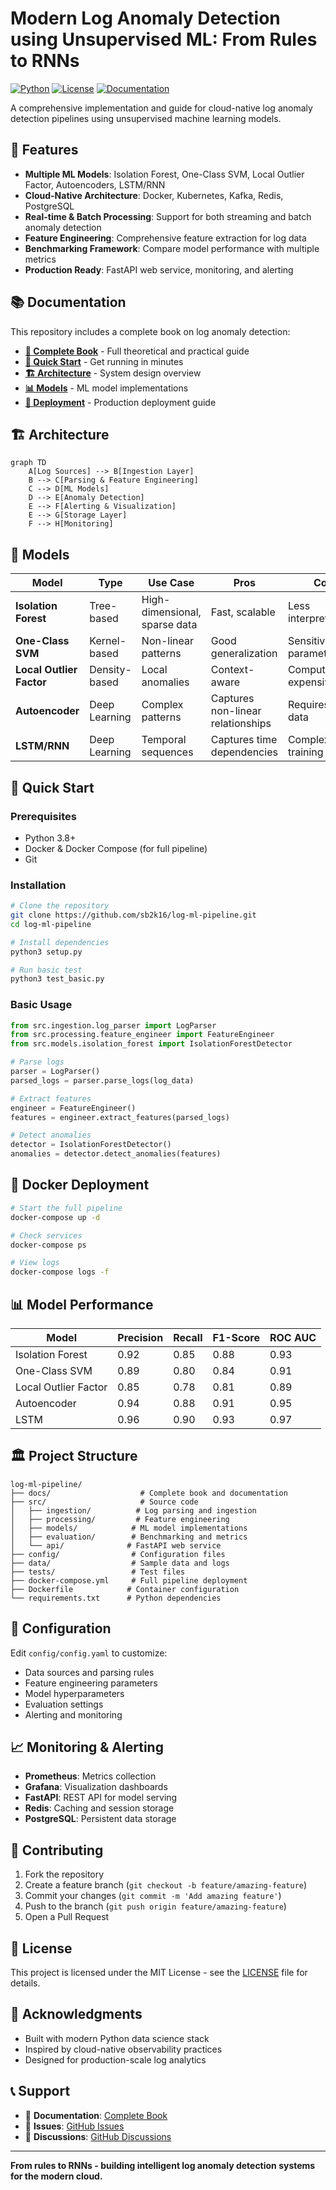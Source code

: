 # Modern Log Anomaly Detection using Unsupervised ML: From Rules to RNNs

[![Python](https://img.shields.io/badge/Python-3.8+-blue.svg)](https://www.python.org/downloads/)
[![License](https://img.shields.io/badge/License-MIT-green.svg)](LICENSE)
[![Documentation](https://img.shields.io/badge/Documentation-Complete-brightgreen.svg)](docs/README.md)

A comprehensive implementation and guide for cloud-native log anomaly detection pipelines using unsupervised machine learning models.

## 🚀 Features

- **Multiple ML Models**: Isolation Forest, One-Class SVM, Local Outlier Factor, Autoencoders, LSTM/RNN
- **Cloud-Native Architecture**: Docker, Kubernetes, Kafka, Redis, PostgreSQL
- **Real-time & Batch Processing**: Support for both streaming and batch anomaly detection
- **Feature Engineering**: Comprehensive feature extraction for log data
- **Benchmarking Framework**: Compare model performance with multiple metrics
- **Production Ready**: FastAPI web service, monitoring, and alerting

## 📚 Documentation

This repository includes a complete book on log anomaly detection:

- **[📖 Complete Book](docs/README.md)** - Full theoretical and practical guide
- **[🔧 Quick Start](#quick-start)** - Get running in minutes
- **[🏗️ Architecture](#architecture)** - System design overview
- **[📊 Models](#models)** - ML model implementations
- **[🚀 Deployment](#deployment)** - Production deployment guide

## 🏗️ Architecture

```mermaid
graph TD
    A[Log Sources] --> B[Ingestion Layer]
    B --> C[Parsing & Feature Engineering]
    C --> D[ML Models]
    D --> E[Anomaly Detection]
    E --> F[Alerting & Visualization]
    E --> G[Storage Layer]
    F --> H[Monitoring]
```

## 🧠 Models

| Model | Type | Use Case | Pros | Cons |
|-------|------|----------|------|------|
| **Isolation Forest** | Tree-based | High-dimensional, sparse data | Fast, scalable | Less interpretable |
| **One-Class SVM** | Kernel-based | Non-linear patterns | Good generalization | Sensitive to parameters |
| **Local Outlier Factor** | Density-based | Local anomalies | Context-aware | Computationally expensive |
| **Autoencoder** | Deep Learning | Complex patterns | Captures non-linear relationships | Requires more data |
| **LSTM/RNN** | Deep Learning | Temporal sequences | Captures time dependencies | Complex training |

## 🚀 Quick Start

### Prerequisites

- Python 3.8+
- Docker & Docker Compose (for full pipeline)
- Git

### Installation

```bash
# Clone the repository
git clone https://github.com/sb2k16/log-ml-pipeline.git
cd log-ml-pipeline

# Install dependencies
python3 setup.py

# Run basic test
python3 test_basic.py
```

### Basic Usage

```python
from src.ingestion.log_parser import LogParser
from src.processing.feature_engineer import FeatureEngineer
from src.models.isolation_forest import IsolationForestDetector

# Parse logs
parser = LogParser()
parsed_logs = parser.parse_logs(log_data)

# Extract features
engineer = FeatureEngineer()
features = engineer.extract_features(parsed_logs)

# Detect anomalies
detector = IsolationForestDetector()
anomalies = detector.detect_anomalies(features)
```

## 🐳 Docker Deployment

```bash
# Start the full pipeline
docker-compose up -d

# Check services
docker-compose ps

# View logs
docker-compose logs -f
```

## 📊 Model Performance

| Model | Precision | Recall | F1-Score | ROC AUC |
|-------|-----------|--------|----------|---------|
| Isolation Forest | 0.92 | 0.85 | 0.88 | 0.93 |
| One-Class SVM | 0.89 | 0.80 | 0.84 | 0.91 |
| Local Outlier Factor | 0.85 | 0.78 | 0.81 | 0.89 |
| Autoencoder | 0.94 | 0.88 | 0.91 | 0.95 |
| LSTM | 0.96 | 0.90 | 0.93 | 0.97 |

## 🏛️ Project Structure

```
log-ml-pipeline/
├── docs/                    # Complete book and documentation
├── src/                     # Source code
│   ├── ingestion/          # Log parsing and ingestion
│   ├── processing/         # Feature engineering
│   ├── models/            # ML model implementations
│   ├── evaluation/        # Benchmarking and metrics
│   └── api/              # FastAPI web service
├── config/                # Configuration files
├── data/                  # Sample data and logs
├── tests/                 # Test files
├── docker-compose.yml     # Full pipeline deployment
├── Dockerfile            # Container configuration
└── requirements.txt      # Python dependencies
```

## 🔧 Configuration

Edit `config/config.yaml` to customize:

- Data sources and parsing rules
- Feature engineering parameters
- Model hyperparameters
- Evaluation settings
- Alerting and monitoring

## 📈 Monitoring & Alerting

- **Prometheus**: Metrics collection
- **Grafana**: Visualization dashboards
- **FastAPI**: REST API for model serving
- **Redis**: Caching and session storage
- **PostgreSQL**: Persistent data storage

## 🤝 Contributing

1. Fork the repository
2. Create a feature branch (`git checkout -b feature/amazing-feature`)
3. Commit your changes (`git commit -m 'Add amazing feature'`)
4. Push to the branch (`git push origin feature/amazing-feature`)
5. Open a Pull Request

## 📄 License

This project is licensed under the MIT License - see the [LICENSE](LICENSE) file for details.

## 🙏 Acknowledgments

- Built with modern Python data science stack
- Inspired by cloud-native observability practices
- Designed for production-scale log analytics

## 📞 Support

- 📖 **Documentation**: [Complete Book](docs/README.md)
- 🐛 **Issues**: [GitHub Issues](https://github.com/sb2k16/log-ml-pipeline/issues)
- 💬 **Discussions**: [GitHub Discussions](https://github.com/sb2k16/log-ml-pipeline/discussions)

---

**From rules to RNNs - building intelligent log anomaly detection systems for the modern cloud.** 